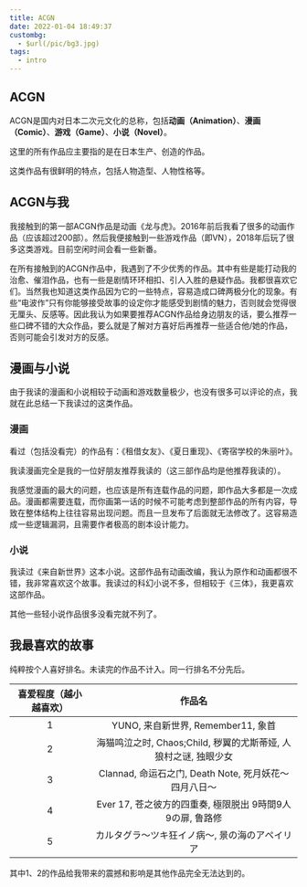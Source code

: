```yaml
---
title: ACGN
date: 2022-01-04 18:49:37
custombg:
  - $url(/pic/bg3.jpg)
tags:
  - intro
---
```


## ACGN

ACGN是国内对日本二次元文化的总称，包括**动画（Animation）**、**漫画（Comic）**、**游戏（Game）**、**小说（Novel）**。

这里的所有作品应主要指的是在日本生产、创造的作品。

这类作品有很鲜明的特点，包括人物造型、人物性格等。

## ACGN与我

我接触到的第一部ACGN作品是动画《龙与虎》。2016年前后我看了很多的动画作品（应该超过200部）。然后我便接触到一些游戏作品（即VN），2018年后玩了很多这类游戏。目前空闲时间会看一些新番。

在所有接触到的ACGN作品中，我遇到了不少优秀的作品。其中有些是能打动我的治愈、催泪作品，也有一些是剧情环环相扣、引人入胜的悬疑作品。我都很喜欢它们。当然我也知道这类作品因为它的一些特点，容易造成口碑两极分化的现象。有些“电波作”只有你能够接受故事的设定你才能感受到剧情的魅力，否则就会觉得很无厘头、反感等。因此我认为如果要推荐ACGN作品给身边朋友的话，要么推荐一些口碑不错的大众作品，要么就是了解对方喜好后再推荐一些适合他/她的作品，否则可能会引发对方的反感。

## 漫画与小说

由于我读的漫画和小说相较于动画和游戏数量极少，也没有很多可以评论的点，我就在此总结一下我读过的这类作品。

### 漫画

看过（包括没看完）的作品有：《租借女友》、《夏日重现》、《寄宿学校的朱丽叶》。

我读漫画完全是我的一位好朋友推荐我读的（这三部作品均是他推荐我读的）。

我感觉漫画的最大的问题，也应该是所有连载作品的问题，即作品大多都是一次成品。漫画都需要连载，而你画第一话的时候不可能考虑到整部作品的所有内容，导致在整体结构上往往容易出现问题。而且一旦发布了后面就无法修改了。这容易造成一些逻辑漏洞，且需要作者极高的剧本设计能力。

### 小说

我读过《来自新世界》这本小说。这部作品有动画改编，我认为原作和动画都很不错，我非常喜欢这个故事。我读过的科幻小说不多，但相较于《三体》，我更喜欢这部作品。

其他一些轻小说作品很多没看完就不列了。

## 我最喜欢的故事

纯粹按个人喜好排名。未读完的作品不计入。同一行排名不分先后。

| 喜爱程度（越小越喜欢）     |                  作品名                    |
| :--------------------: | :---------------------------------------: |
|           1            |             YUNO, 来自新世界, Remember11, 象首    |
|           2            | 海猫鸣泣之时, Chaos;Child, 秽翼的尤斯蒂娅, 人狼村之谜, 独眼少女    |
|           3            |      Clannad, 命运石之门, Death Note, 死月妖花～四月八日～          |
|           4            |              Ever 17, 苍之彼方的四重奏, 極限脱出 9時間9人9の扉, 鲁路修              |
|           5            |   カルタグラ～ツキ狂イノ病～, 景の海のアペイリア        |

其中1、2的作品给我带来的震撼和影响是其他作品完全无法达到的。

